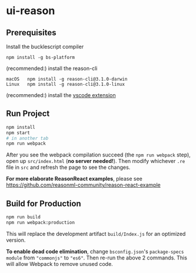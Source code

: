 # ui-reason

## Prerequisites

Install the bucklescript compiler

```
npm install -g bs-platform
```

(recommended:) install the reason-cli

```
macOS	npm install -g reason-cli@3.1.0-darwin
Linux	npm install -g reason-cli@3.1.0-linux
```

(recommended:) install the [vscode extension](https://github.com/reasonml-editor/vscode-reasonml)

## Run Project

```sh
npm install
npm start
# in another tab
npm run webpack
```
After you see the webpack compilation succeed (the `npm run webpack` step), open up `src/index.html` (**no server needed!**). Then modify whichever `.re` file in `src` and refresh the page to see the changes.

**For more elaborate ReasonReact examples**, please see https://github.com/reasonml-community/reason-react-example

## Build for Production

```sh
npm run build
npm run webpack:production
```

This will replace the development artifact `build/Index.js` for an optimized version.

**To enable dead code elimination**, change `bsconfig.json`'s `package-specs` `module` from `"commonjs"` to `"es6"`. Then re-run the above 2 commands. This will allow Webpack to remove unused code.
